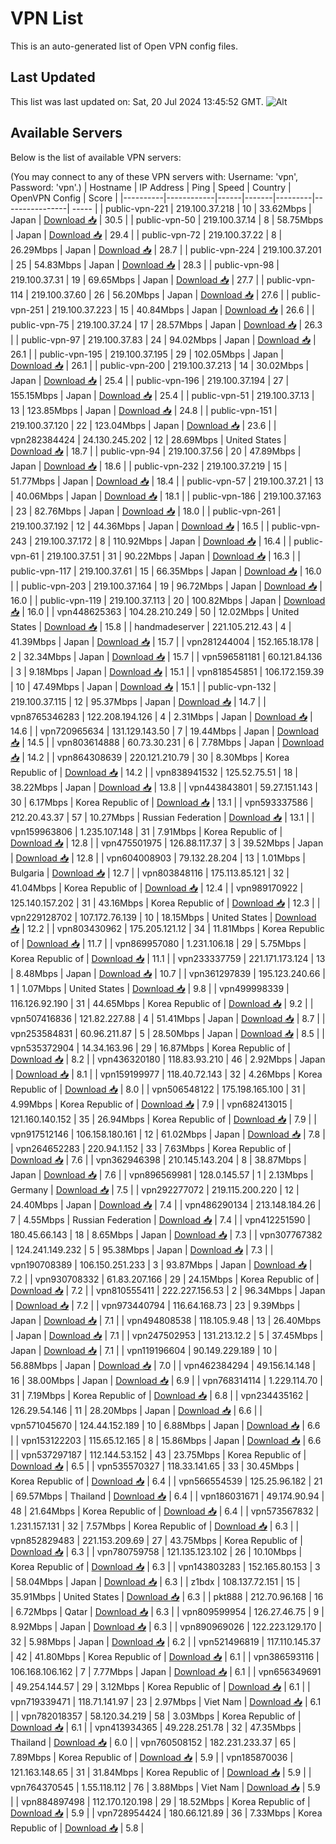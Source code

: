# VPN List

This is an auto-generated list of Open VPN config files.

## Last Updated

This list was last updated on: Sat, 20 Jul 2024 13:45:52 GMT.
![Alt](https://repobeats.axiom.co/api/embed/186b98318ef1479477931607c1ad7d823f12451f.svg "Repobeats analytics image")

## Available Servers

Below is the list of available VPN servers:

(You may connect to any of these VPN servers with: Username: 'vpn', Password: 'vpn'.)
| Hostname | IP Address | Ping | Speed | Country | OpenVPN Config | Score |
|----------|------------|------|-------|---------|----------------| ----- |
| public-vpn-221 | 219.100.37.218 | 10 | 33.62Mbps | Japan | [Download 📥](./configs/server_0_JP.ovpn) | 30.5 |
| public-vpn-50 | 219.100.37.14 | 8 | 58.75Mbps | Japan | [Download 📥](./configs/server_1_JP.ovpn) | 29.4 |
| public-vpn-72 | 219.100.37.22 | 8 | 26.29Mbps | Japan | [Download 📥](./configs/server_2_JP.ovpn) | 28.7 |
| public-vpn-224 | 219.100.37.201 | 25 | 54.83Mbps | Japan | [Download 📥](./configs/server_3_JP.ovpn) | 28.3 |
| public-vpn-98 | 219.100.37.31 | 19 | 69.65Mbps | Japan | [Download 📥](./configs/server_4_JP.ovpn) | 27.7 |
| public-vpn-114 | 219.100.37.60 | 26 | 56.20Mbps | Japan | [Download 📥](./configs/server_5_JP.ovpn) | 27.6 |
| public-vpn-251 | 219.100.37.223 | 15 | 40.84Mbps | Japan | [Download 📥](./configs/server_6_JP.ovpn) | 26.6 |
| public-vpn-75 | 219.100.37.24 | 17 | 28.57Mbps | Japan | [Download 📥](./configs/server_7_JP.ovpn) | 26.3 |
| public-vpn-97 | 219.100.37.83 | 24 | 94.02Mbps | Japan | [Download 📥](./configs/server_8_JP.ovpn) | 26.1 |
| public-vpn-195 | 219.100.37.195 | 29 | 102.05Mbps | Japan | [Download 📥](./configs/server_9_JP.ovpn) | 26.1 |
| public-vpn-200 | 219.100.37.213 | 14 | 30.02Mbps | Japan | [Download 📥](./configs/server_10_JP.ovpn) | 25.4 |
| public-vpn-196 | 219.100.37.194 | 27 | 155.15Mbps | Japan | [Download 📥](./configs/server_11_JP.ovpn) | 25.4 |
| public-vpn-51 | 219.100.37.13 | 13 | 123.85Mbps | Japan | [Download 📥](./configs/server_12_JP.ovpn) | 24.8 |
| public-vpn-151 | 219.100.37.120 | 22 | 123.04Mbps | Japan | [Download 📥](./configs/server_13_JP.ovpn) | 23.6 |
| vpn282384424 | 24.130.245.202 | 12 | 28.69Mbps | United States | [Download 📥](./configs/server_14_US.ovpn) | 18.7 |
| public-vpn-94 | 219.100.37.56 | 20 | 47.89Mbps | Japan | [Download 📥](./configs/server_15_JP.ovpn) | 18.6 |
| public-vpn-232 | 219.100.37.219 | 15 | 51.77Mbps | Japan | [Download 📥](./configs/server_16_JP.ovpn) | 18.4 |
| public-vpn-57 | 219.100.37.21 | 13 | 40.06Mbps | Japan | [Download 📥](./configs/server_17_JP.ovpn) | 18.1 |
| public-vpn-186 | 219.100.37.163 | 23 | 82.76Mbps | Japan | [Download 📥](./configs/server_18_JP.ovpn) | 18.0 |
| public-vpn-261 | 219.100.37.192 | 12 | 44.36Mbps | Japan | [Download 📥](./configs/server_19_JP.ovpn) | 16.5 |
| public-vpn-243 | 219.100.37.172 | 8 | 110.92Mbps | Japan | [Download 📥](./configs/server_20_JP.ovpn) | 16.4 |
| public-vpn-61 | 219.100.37.51 | 31 | 90.22Mbps | Japan | [Download 📥](./configs/server_21_JP.ovpn) | 16.3 |
| public-vpn-117 | 219.100.37.61 | 15 | 66.35Mbps | Japan | [Download 📥](./configs/server_22_JP.ovpn) | 16.0 |
| public-vpn-203 | 219.100.37.164 | 19 | 96.72Mbps | Japan | [Download 📥](./configs/server_23_JP.ovpn) | 16.0 |
| public-vpn-119 | 219.100.37.113 | 20 | 100.82Mbps | Japan | [Download 📥](./configs/server_24_JP.ovpn) | 16.0 |
| vpn448625363 | 104.28.210.249 | 50 | 12.02Mbps | United States | [Download 📥](./configs/server_25_US.ovpn) | 15.8 |
| handmadeserver | 221.105.212.43 | 4 | 41.39Mbps | Japan | [Download 📥](./configs/server_26_JP.ovpn) | 15.7 |
| vpn281244004 | 152.165.18.178 | 2 | 32.34Mbps | Japan | [Download 📥](./configs/server_27_JP.ovpn) | 15.7 |
| vpn596581181 | 60.121.84.136 | 3 | 9.18Mbps | Japan | [Download 📥](./configs/server_28_JP.ovpn) | 15.1 |
| vpn818545851 | 106.172.159.39 | 10 | 47.49Mbps | Japan | [Download 📥](./configs/server_29_JP.ovpn) | 15.1 |
| public-vpn-132 | 219.100.37.115 | 12 | 95.37Mbps | Japan | [Download 📥](./configs/server_30_JP.ovpn) | 14.7 |
| vpn8765346283 | 122.208.194.126 | 4 | 2.31Mbps | Japan | [Download 📥](./configs/server_31_JP.ovpn) | 14.6 |
| vpn720965634 | 131.129.143.50 | 7 | 19.44Mbps | Japan | [Download 📥](./configs/server_32_JP.ovpn) | 14.5 |
| vpn803614888 | 60.73.30.231 | 6 | 7.78Mbps | Japan | [Download 📥](./configs/server_33_JP.ovpn) | 14.2 |
| vpn864308639 | 220.121.210.79 | 30 | 8.30Mbps | Korea Republic of | [Download 📥](./configs/server_34_KR.ovpn) | 14.2 |
| vpn838941532 | 125.52.75.51 | 18 | 38.22Mbps | Japan | [Download 📥](./configs/server_35_JP.ovpn) | 13.8 |
| vpn443843801 | 59.27.151.143 | 30 | 6.17Mbps | Korea Republic of | [Download 📥](./configs/server_36_KR.ovpn) | 13.1 |
| vpn593337586 | 212.20.43.37 | 57 | 10.27Mbps | Russian Federation | [Download 📥](./configs/server_37_RU.ovpn) | 13.1 |
| vpn159963806 | 1.235.107.148 | 31 | 7.91Mbps | Korea Republic of | [Download 📥](./configs/server_38_KR.ovpn) | 12.8 |
| vpn475501975 | 126.88.117.37 | 3 | 39.52Mbps | Japan | [Download 📥](./configs/server_39_JP.ovpn) | 12.8 |
| vpn604008903 | 79.132.28.204 | 13 | 1.01Mbps | Bulgaria | [Download 📥](./configs/server_40_BG.ovpn) | 12.7 |
| vpn803848116 | 175.113.85.121 | 32 | 41.04Mbps | Korea Republic of | [Download 📥](./configs/server_41_KR.ovpn) | 12.4 |
| vpn989170922 | 125.140.157.202 | 31 | 43.16Mbps | Korea Republic of | [Download 📥](./configs/server_42_KR.ovpn) | 12.3 |
| vpn229128702 | 107.172.76.139 | 10 | 18.15Mbps | United States | [Download 📥](./configs/server_43_US.ovpn) | 12.2 |
| vpn803430962 | 175.205.121.12 | 34 | 11.81Mbps | Korea Republic of | [Download 📥](./configs/server_44_KR.ovpn) | 11.7 |
| vpn869957080 | 1.231.106.18 | 29 | 5.75Mbps | Korea Republic of | [Download 📥](./configs/server_45_KR.ovpn) | 11.1 |
| vpn233337759 | 221.171.173.124 | 13 | 8.48Mbps | Japan | [Download 📥](./configs/server_46_JP.ovpn) | 10.7 |
| vpn361297839 | 195.123.240.66 | 1 | 1.07Mbps | United States | [Download 📥](./configs/server_47_US.ovpn) | 9.8 |
| vpn499998339 | 116.126.92.190 | 31 | 44.65Mbps | Korea Republic of | [Download 📥](./configs/server_48_KR.ovpn) | 9.2 |
| vpn507416836 | 121.82.227.88 | 4 | 51.41Mbps | Japan | [Download 📥](./configs/server_49_JP.ovpn) | 8.7 |
| vpn253584831 | 60.96.211.87 | 5 | 28.50Mbps | Japan | [Download 📥](./configs/server_50_JP.ovpn) | 8.5 |
| vpn535372904 | 14.34.163.96 | 29 | 16.87Mbps | Korea Republic of | [Download 📥](./configs/server_51_KR.ovpn) | 8.2 |
| vpn436320180 | 118.83.93.210 | 46 | 2.92Mbps | Japan | [Download 📥](./configs/server_52_JP.ovpn) | 8.1 |
| vpn159199977 | 118.40.72.143 | 32 | 4.26Mbps | Korea Republic of | [Download 📥](./configs/server_53_KR.ovpn) | 8.0 |
| vpn506548122 | 175.198.165.100 | 31 | 4.99Mbps | Korea Republic of | [Download 📥](./configs/server_54_KR.ovpn) | 7.9 |
| vpn682413015 | 121.160.140.152 | 35 | 26.94Mbps | Korea Republic of | [Download 📥](./configs/server_55_KR.ovpn) | 7.9 |
| vpn917512146 | 106.158.180.161 | 12 | 61.02Mbps | Japan | [Download 📥](./configs/server_56_JP.ovpn) | 7.8 |
| vpn264652283 | 220.94.1.152 | 33 | 7.63Mbps | Korea Republic of | [Download 📥](./configs/server_57_KR.ovpn) | 7.6 |
| vpn362946398 | 210.145.143.204 | 8 | 38.87Mbps | Japan | [Download 📥](./configs/server_58_JP.ovpn) | 7.6 |
| vpn896569981 | 128.0.145.57 | 1 | 2.13Mbps | Germany | [Download 📥](./configs/server_59_DE.ovpn) | 7.5 |
| vpn292277072 | 219.115.200.220 | 12 | 24.40Mbps | Japan | [Download 📥](./configs/server_60_JP.ovpn) | 7.4 |
| vpn486290134 | 213.148.184.26 | 7 | 4.55Mbps | Russian Federation | [Download 📥](./configs/server_61_RU.ovpn) | 7.4 |
| vpn412251590 | 180.45.66.143 | 18 | 8.65Mbps | Japan | [Download 📥](./configs/server_62_JP.ovpn) | 7.3 |
| vpn307767382 | 124.241.149.232 | 5 | 95.38Mbps | Japan | [Download 📥](./configs/server_63_JP.ovpn) | 7.3 |
| vpn190708389 | 106.150.251.233 | 3 | 93.87Mbps | Japan | [Download 📥](./configs/server_64_JP.ovpn) | 7.2 |
| vpn930708332 | 61.83.207.166 | 29 | 24.15Mbps | Korea Republic of | [Download 📥](./configs/server_65_KR.ovpn) | 7.2 |
| vpn810555411 | 222.227.156.53 | 2 | 96.34Mbps | Japan | [Download 📥](./configs/server_66_JP.ovpn) | 7.2 |
| vpn973440794 | 116.64.168.73 | 23 | 9.39Mbps | Japan | [Download 📥](./configs/server_67_JP.ovpn) | 7.1 |
| vpn494808538 | 118.105.9.48 | 13 | 26.40Mbps | Japan | [Download 📥](./configs/server_68_JP.ovpn) | 7.1 |
| vpn247502953 | 131.213.12.2 | 5 | 37.45Mbps | Japan | [Download 📥](./configs/server_69_JP.ovpn) | 7.1 |
| vpn119196604 | 90.149.229.189 | 10 | 56.88Mbps | Japan | [Download 📥](./configs/server_70_JP.ovpn) | 7.0 |
| vpn462384294 | 49.156.14.148 | 16 | 38.00Mbps | Japan | [Download 📥](./configs/server_71_JP.ovpn) | 6.9 |
| vpn768314114 | 1.229.114.70 | 31 | 7.19Mbps | Korea Republic of | [Download 📥](./configs/server_72_KR.ovpn) | 6.8 |
| vpn234435162 | 126.29.54.146 | 11 | 28.20Mbps | Japan | [Download 📥](./configs/server_73_JP.ovpn) | 6.6 |
| vpn571045670 | 124.44.152.189 | 10 | 6.88Mbps | Japan | [Download 📥](./configs/server_74_JP.ovpn) | 6.6 |
| vpn153122203 | 115.65.12.165 | 8 | 15.86Mbps | Japan | [Download 📥](./configs/server_75_JP.ovpn) | 6.6 |
| vpn537297187 | 112.144.53.152 | 43 | 23.75Mbps | Korea Republic of | [Download 📥](./configs/server_76_KR.ovpn) | 6.5 |
| vpn535570327 | 118.33.141.65 | 33 | 30.45Mbps | Korea Republic of | [Download 📥](./configs/server_77_KR.ovpn) | 6.4 |
| vpn566554539 | 125.25.96.182 | 21 | 69.57Mbps | Thailand | [Download 📥](./configs/server_78_TH.ovpn) | 6.4 |
| vpn186031671 | 49.174.90.94 | 48 | 21.64Mbps | Korea Republic of | [Download 📥](./configs/server_79_KR.ovpn) | 6.4 |
| vpn573567832 | 1.231.157.131 | 32 | 7.57Mbps | Korea Republic of | [Download 📥](./configs/server_80_KR.ovpn) | 6.3 |
| vpn852829483 | 221.153.209.69 | 27 | 43.75Mbps | Korea Republic of | [Download 📥](./configs/server_81_KR.ovpn) | 6.3 |
| vpn780759758 | 121.135.123.102 | 26 | 10.10Mbps | Korea Republic of | [Download 📥](./configs/server_82_KR.ovpn) | 6.3 |
| vpn143803283 | 152.165.80.153 | 3 | 58.04Mbps | Japan | [Download 📥](./configs/server_83_JP.ovpn) | 6.3 |
| z1bdx | 108.137.72.151 | 15 | 35.91Mbps | United States | [Download 📥](./configs/server_84_US.ovpn) | 6.3 |
| pkt888 | 212.70.96.168 | 16 | 6.72Mbps | Qatar | [Download 📥](./configs/server_85_QA.ovpn) | 6.3 |
| vpn809599954 | 126.27.46.75 | 9 | 8.92Mbps | Japan | [Download 📥](./configs/server_86_JP.ovpn) | 6.3 |
| vpn890969026 | 122.223.129.170 | 32 | 5.98Mbps | Japan | [Download 📥](./configs/server_87_JP.ovpn) | 6.2 |
| vpn521496819 | 117.110.145.37 | 42 | 41.80Mbps | Korea Republic of | [Download 📥](./configs/server_88_KR.ovpn) | 6.1 |
| vpn386593116 | 106.168.106.162 | 7 | 7.77Mbps | Japan | [Download 📥](./configs/server_89_JP.ovpn) | 6.1 |
| vpn656349691 | 49.254.144.57 | 29 | 3.12Mbps | Korea Republic of | [Download 📥](./configs/server_90_KR.ovpn) | 6.1 |
| vpn719339471 | 118.71.141.97 | 23 | 2.97Mbps | Viet Nam | [Download 📥](./configs/server_91_VN.ovpn) | 6.1 |
| vpn782018357 | 58.120.34.219 | 58 | 3.03Mbps | Korea Republic of | [Download 📥](./configs/server_92_KR.ovpn) | 6.1 |
| vpn413934365 | 49.228.251.78 | 32 | 47.35Mbps | Thailand | [Download 📥](./configs/server_93_TH.ovpn) | 6.0 |
| vpn760508152 | 182.231.233.37 | 65 | 7.89Mbps | Korea Republic of | [Download 📥](./configs/server_94_KR.ovpn) | 5.9 |
| vpn185870036 | 121.163.148.65 | 31 | 31.84Mbps | Korea Republic of | [Download 📥](./configs/server_95_KR.ovpn) | 5.9 |
| vpn764370545 | 1.55.118.112 | 76 | 3.88Mbps | Viet Nam | [Download 📥](./configs/server_96_VN.ovpn) | 5.9 |
| vpn884897498 | 112.170.120.198 | 29 | 18.52Mbps | Korea Republic of | [Download 📥](./configs/server_97_KR.ovpn) | 5.9 |
| vpn728954424 | 180.66.121.89 | 36 | 7.33Mbps | Korea Republic of | [Download 📥](./configs/server_98_KR.ovpn) | 5.8 |

